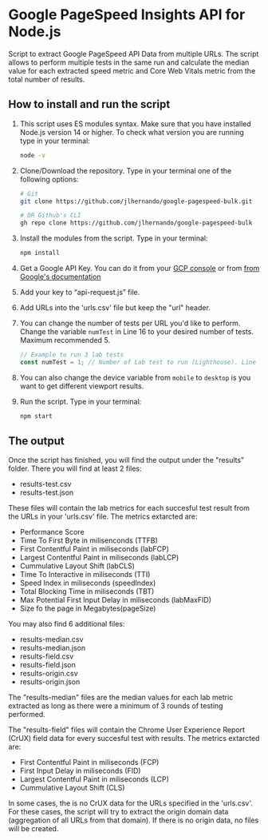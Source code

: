 # Google PageSpeed Insights API for Node.js

Script to extract Google PageSpeed API Data from multiple URLs. The script allows to perform multiple tests in the same run and calculate the median value for each extracted speed metric and Core Web Vitals metric from the total number of results.

## How to install and run the script

1. This script uses ES modules syntax. Make sure that you have installed Node.js version 14 or higher. To check what version you are running type in your terminal:

   ```bash
   node -v
   ```

2. Clone/Download the repository. Type in your terminal one of the following options:

   ```bash
   # Git
   git clone https://github.com/jlhernando/google-pagespeed-bulk.git

   # OR Github's CLI
   gh repo clone https://github.com/jlhernando/google-pagespeed-bulk
   ```

3. Install the modules from the script. Type in your terminal:

   ```bash
   npm install
   ```

4. Get a Google API Key. You can do it from your [GCP console](https://console.cloud.google.com/apis/credentials) or from [from Google's documentation](https://developers.google.com/speed/docs/insights/v5/get-started)
5. Add your key to “api-request.js” file.
6. Add URLs into the 'urls.csv' file but keep the "url" header.
7. You can change the number of tests per URL you'd like to perform. Change the variable `numTest` in Line 16 to your desired number of tests. Maximum recommended 5.
   ```javascript
   // Example tu run 3 lab tests
   const numTest = 1; // Number of Lab test to run (Lighthouse). Line 16
   ```
8. You can also change the device variable from `mobile` to `desktop` is you want to get different viewport results.
9. Run the script. Type in your terminal:
   ```bash
   npm start
   ```

## The output

Once the script has finished, you will find the output under the "results" folder. There you will find at least 2 files:

- results-test.csv
- results-test.json

These files will contain the lab metrics for each succesful test result from the URLs in your 'urls.csv' file. The metrics extarcted are:

- Performance Score
- Time To First Byte in milisenconds (TTFB)
- First Contentful Paint in miliseconds (labFCP)
- Largest Contentful Paint in miliseconds (labLCP)
- Cummulative Layout Shift (labCLS)
- Time To Interactive in miliseconds (TTI)
- Speed Index in miliseconds (speedIndex)
- Total Blocking Time in miliseconds (TBT)
- Max Potential First Input Delay in miliseconds (labMaxFID)
- Size fo the page in Megabytes(pageSize)

You may also find 6 additional files:

- results-median.csv
- results-median.json
- results-field.csv
- results-field.json
- results-origin.csv
- results-origin.json

The "results-median" files are the median values for each lab metric extracted as long as there were a minimum of 3 rounds of testing performed.

The "results-field" files will contain the Chrome User Experience Report (CrUX) field data for every succesful test with results. The metrics extarcted are:

- First Contentful Paint in miliseconds (FCP)
- First Input Delay in miliseconds (FID)
- Largest Contentful Paint in miliseconds (LCP)
- Cummulative Layout Shift (CLS)

In some cases, the is no CrUX data for the URLs specified in the 'urls.csv'. For these cases, the script will try to extract the origin domain data (aggregation of all URLs from that domain). If there is no origin data, no files will be created.
